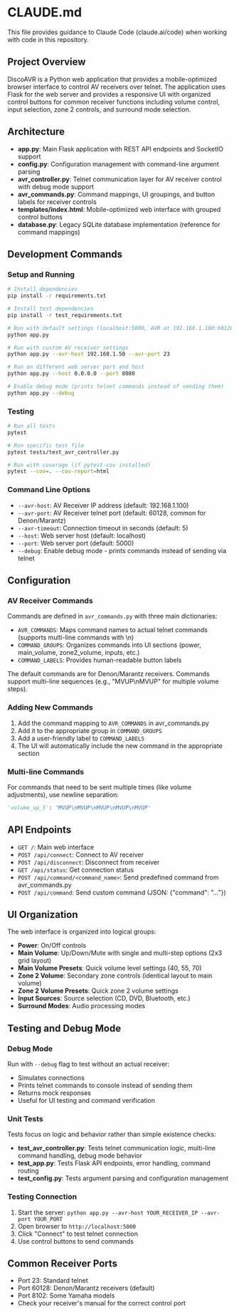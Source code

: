 # CLAUDE.md

This file provides guidance to Claude Code (claude.ai/code) when working with code in this repository.

## Project Overview

DiscoAVR is a Python web application that provides a mobile-optimized browser interface to control AV receivers over telnet. The application uses Flask for the web server and provides a responsive UI with organized control buttons for common receiver functions including volume control, input selection, zone 2 controls, and surround mode selection.

## Architecture

- **app.py**: Main Flask application with REST API endpoints and SocketIO support
- **config.py**: Configuration management with command-line argument parsing
- **avr_controller.py**: Telnet communication layer for AV receiver control with debug mode support
- **avr_commands.py**: Command mappings, UI groupings, and button labels for receiver controls
- **templates/index.html**: Mobile-optimized web interface with grouped control buttons
- **database.py**: Legacy SQLite database implementation (reference for command mappings)

## Development Commands

### Setup and Running
```bash
# Install dependencies
pip install -r requirements.txt

# Install test dependencies
pip install -r test_requirements.txt

# Run with default settings (localhost:5000, AVR at 192.168.1.100:60128)
python app.py

# Run with custom AV receiver settings
python app.py --avr-host 192.168.1.50 --avr-port 23

# Run on different web server port and host
python app.py --host 0.0.0.0 --port 8080

# Enable debug mode (prints telnet commands instead of sending them)
python app.py --debug
```

### Testing
```bash
# Run all tests
pytest

# Run specific test file
pytest tests/test_avr_controller.py

# Run with coverage (if pytest-cov installed)
pytest --cov=. --cov-report=html
```

### Command Line Options
- `--avr-host`: AV Receiver IP address (default: 192.168.1.100)
- `--avr-port`: AV Receiver telnet port (default: 60128, common for Denon/Marantz)
- `--avr-timeout`: Connection timeout in seconds (default: 5)
- `--host`: Web server host (default: localhost)
- `--port`: Web server port (default: 5000)
- `--debug`: Enable debug mode - prints commands instead of sending via telnet

## Configuration

### AV Receiver Commands
Commands are defined in `avr_commands.py` with three main dictionaries:
- `AVR_COMMANDS`: Maps command names to actual telnet commands (supports multi-line commands with \n)
- `COMMAND_GROUPS`: Organizes commands into UI sections (power, main_volume, zone2_volume, inputs, etc.)
- `COMMAND_LABELS`: Provides human-readable button labels

The default commands are for Denon/Marantz receivers. Commands support multi-line sequences (e.g., "MVUP\nMVUP" for multiple volume steps).

### Adding New Commands
1. Add the command mapping to `AVR_COMMANDS` in avr_commands.py
2. Add it to the appropriate group in `COMMAND_GROUPS`
3. Add a user-friendly label to `COMMAND_LABELS`
4. The UI will automatically include the new command in the appropriate section

### Multi-line Commands
For commands that need to be sent multiple times (like volume adjustments), use newline separation:
```python
'volume_up_5': 'MVUP\nMVUP\nMVUP\nMVUP\nMVUP'
```

## API Endpoints

- `GET /`: Main web interface
- `POST /api/connect`: Connect to AV receiver
- `POST /api/disconnect`: Disconnect from receiver
- `GET /api/status`: Get connection status
- `POST /api/command/<command_name>`: Send predefined command from avr_commands.py
- `POST /api/command`: Send custom command (JSON: {"command": "..."})

## UI Organization

The web interface is organized into logical groups:
- **Power**: On/Off controls
- **Main Volume**: Up/Down/Mute with single and multi-step options (2x3 grid layout)
- **Main Volume Presets**: Quick volume level settings (40, 55, 70)
- **Zone 2 Volume**: Secondary zone controls (identical layout to main volume)
- **Zone 2 Volume Presets**: Quick zone 2 volume settings
- **Input Sources**: Source selection (CD, DVD, Bluetooth, etc.)
- **Surround Modes**: Audio processing modes

## Testing and Debug Mode

### Debug Mode
Run with `--debug` flag to test without an actual receiver:
- Simulates connections
- Prints telnet commands to console instead of sending them
- Returns mock responses
- Useful for UI testing and command verification

### Unit Tests
Tests focus on logic and behavior rather than simple existence checks:
- **test_avr_controller.py**: Tests telnet communication logic, multi-line command handling, debug mode behavior
- **test_app.py**: Tests Flask API endpoints, error handling, command routing
- **test_config.py**: Tests argument parsing and configuration management

### Testing Connection
1. Start the server: `python app.py --avr-host YOUR_RECEIVER_IP --avr-port YOUR_PORT`
2. Open browser to `http://localhost:5000`
3. Click "Connect" to test telnet connection
4. Use control buttons to send commands

## Common Receiver Ports
- Port 23: Standard telnet
- Port 60128: Denon/Marantz receivers (default)
- Port 8102: Some Yamaha models
- Check your receiver's manual for the correct control port